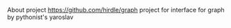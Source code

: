 About project
https://github.com/hirdle/graph
project for interface for graph
by pythonist's
yaroslav